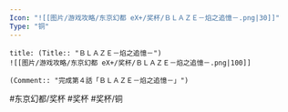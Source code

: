 ```yaml
---
Icon: "![[图片/游戏攻略/东京幻都 eX+/奖杯/ＢＬＡＺＥ－焰之追憶－.png|30]]"
Type: "铜"
---
```

```ad-common-bronze-trophy
title: (Title:: "ＢＬＡＺＥ－焰之追憶－")
![[图片/游戏攻略/东京幻都 eX+/奖杯/ＢＬＡＺＥ－焰之追憶－.png|100]]

(Comment:: "完成第４話「ＢＬＡＺＥ－焰之追憶－」")
```

#东京幻都/奖杯 #奖杯 #奖杯/铜

